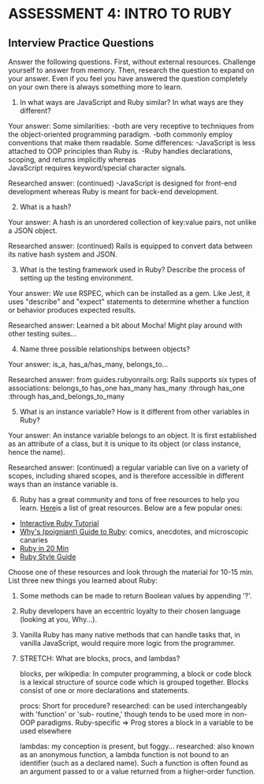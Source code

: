 # ASSESSMENT 4: INTRO TO RUBY
## Interview Practice Questions

Answer the following questions. First, without external resources. Challenge yourself to answer from memory. Then, research the question to expand on your answer. Even if you feel you have answered the question completely on your own there is always something more to learn.   

1. In what ways are JavaScript and Ruby similar? In what ways are they different?

  Your answer:
  Some similarities:
    -both are very receptive to techniques from the object-oriented programming
    paradigm.
    -both commonly employ conventions that make them readable.
  Some differences:
    -JavaScript is less attached to OOP principles than Ruby is.
    -Ruby handles declarations, scoping, and returns implicitly whereas   
    JavaScript requires keyword/special character signals.

  Researched answer: (continued)
    -JavaScript is designed for front-end development whereas
    Ruby is meant for back-end development.

2. What is a hash?

  Your answer: A hash is an unordered collection of key:value pairs, not unlike
    a JSON object.

  Researched answer: (continued) Rails is equipped to convert data between its
    native hash system and JSON.


3. What is the testing framework used in Ruby? Describe the process of setting up the testing environment.

  Your answer: _We_ use RSPEC, which can be installed as a gem. Like Jest, it
  uses "describe" and "expect" statements to determine whether a function or
  behavior produces expected results.

  Researched answer: Learned a bit about Mocha! Might play around with other
  testing suites...


4. Name three possible relationships between objects?

  Your answer: is_a, has_a/has_many, belongs_to...

  Researched answer: from guides.rubyonrails.org:
    Rails supports six types of associations:
      belongs_to
      has_one
      has_many
      has_many :through
      has_one :through
      has_and_belongs_to_many


5. What is an instance variable? How is it different from other variables in Ruby?

  Your answer: An instance variable belongs to an object. It is first
  established as an attribute of a class, but it is unique to its object (or
  class instance, hence the name).

  Researched answer: (continued) a regular variable can live on a variety of    
  scopes, including shared scopes, and is therefore accessible in different ways
  than an instance variable is.



6. Ruby has a great community and tons of free resources to help you learn. [Here](https://www.ruby-lang.org/en/documentation/)is a list of great resources. Below are a few popular ones:
- [Interactive Ruby Tutorial](http://tryruby.org/levels/1/challenges/0)
- [Why's (poigniant) Guide to Ruby](http://poignant.guide/book/chapter-1.html): comics, anecdotes, and microscopic canaries
- [Ruby in 20 Min](https://www.ruby-lang.org/en/documentation/quickstart/)
- [Ruby Style Guide](https://rubystyle.guide/)

Choose one of these resources and look through the material for 10-15 min. List three new things you learned about Ruby:

1) Some methods can be made to return Boolean values by appending '?'.

2) Ruby developers have an eccentric loyalty to their chosen language (looking
   at you, Why...).

3) Vanilla Ruby has many native methods that can handle tasks that, in vanilla
   JavaScript, would require more logic from the programmer.


7. STRETCH: What are blocks, procs, and lambdas?

    blocks, per wikipedia:
    In computer programming, a block or code block is a lexical structure of
    source code which is grouped together. Blocks consist of one or more
    declarations and statements.

    procs: Short for procedure?
        researched: can be used interchangeably with 'function' or 'sub-
        routine,' though tends to be used more in non-OOP paradigms.
        Ruby-specific => Prog stores a block in a variable to be used elsewhere

    lambdas: my conception is present, but foggy...
        researched: also known as an anonymous function, a lambda function
        is not bound to an identifier (such as a declared name). Such a function
        is often found as an argument passed to or a value returned from a
        higher-order function.
